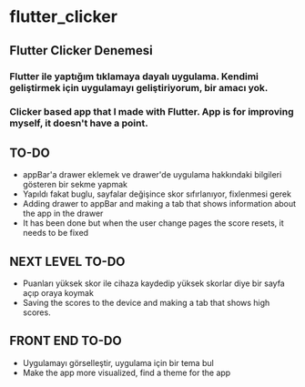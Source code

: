 # flutter_clicker
## Flutter Clicker Denemesi

### Flutter ile yaptığım tıklamaya dayalı uygulama. Kendimi geliştirmek için uygulamayı geliştiriyorum, bir amacı yok.


### Clicker based app that I made with Flutter. App is for improving myself, it doesn't have a point.

## TO-DO
- appBar'a drawer eklemek ve drawer'de uygulama hakkındaki bilgileri gösteren bir sekme yapmak 
- Yapıldı fakat buglu, sayfalar değişince skor sıfırlanıyor, fixlenmesi gerek
- Adding drawer to appBar and making a tab that shows information about the app in the drawer
- It has been done but when the user change pages the score resets, it needs to be fixed

## NEXT LEVEL TO-DO
- Puanları yüksek skor ile cihaza kaydedip yüksek skorlar diye bir sayfa açıp oraya koymak 
- Saving the scores to the device and making a tab that shows high scores.

## FRONT END TO-DO
- Uygulamayı görselleştir, uygulama için bir tema bul
- Make the app more visualized, find a theme for the app

